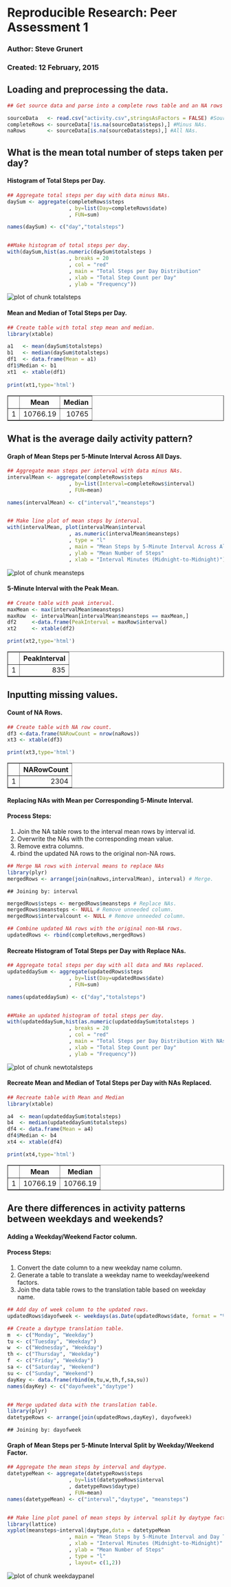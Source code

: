 Reproducible Research: Peer Assessment 1
========================================================
### Author:  Steve Grunert  
### Created: 12 February, 2015  

## Loading and preprocessing the data.


```r
## Get source data and parse into a complete rows table and an NA rows table.

sourceData   <- read.csv("activity.csv",stringsAsFactors = FALSE) #Source data.
completeRows <- sourceData[!is.na(sourceData$steps),] #Minus NAs.
naRows       <- sourceData[is.na(sourceData$steps),] #All NAs.
```



## What is the mean total number of steps taken per day?

#### Histogram of Total Steps per Day.

```r
## Aggregate total steps per day with data minus NAs.
daySum <- aggregate(completeRows$steps
                    , by=list(Day=completeRows$date)
                    , FUN=sum)

names(daySum) <- c("day","totalsteps")


##Make histogram of total steps per day.
with(daySum,hist(as.numeric(daySum$totalsteps )
                    , breaks = 20
                    , col = "red"
                    , main = "Total Steps per Day Distribution"
                    , xlab = "Total Step Count per Day"
                    , ylab = "Frequency"))
```

![plot of chunk totalsteps](figure/totalsteps-1.png) 

#### Mean and Median of Total Steps per Day.

```r
## Create table with total step mean and median.
library(xtable)

a1   <- mean(daySum$totalsteps)
b1   <- median(daySum$totalsteps)
df1  <- data.frame(Mean = a1)
df1$Median <- b1
xt1  <- xtable(df1)
 
print(xt1,type='html')
```

<!-- html table generated in R 3.1.2 by xtable 1.7-4 package -->
<!-- Fri Feb 13 20:25:28 2015 -->
<table border=1>
<tr> <th>  </th> <th> Mean </th> <th> Median </th>  </tr>
  <tr> <td align="right"> 1 </td> <td align="right"> 10766.19 </td> <td align="right"> 10765 </td> </tr>
   </table>



## What is the average daily activity pattern?

#### Graph of Mean Steps per 5-Minute Interval Across All Days.

```r
## Aggregate mean steps per interval with data minus NAs.
intervalMean <- aggregate(completeRows$steps
                    , by=list(Interval=completeRows$interval)
                    , FUN=mean)

names(intervalMean) <- c("interval","meansteps")


## Make line plot of mean steps by interval.
with(intervalMean, plot(intervalMean$interval
                    , as.numeric(intervalMean$meansteps)
                    , type = "l"
                    , main = "Mean Steps by 5-Minute Interval Across All Days"
                    , ylab = "Mean Number of Steps"
                    , xlab = "Interval Minutes (Midnight-to-Midnight)"))
```

![plot of chunk meansteps](figure/meansteps-1.png) 

#### 5-Minute Interval with the Peak Mean.

```r
## Create table with peak interval.
maxMean <- max(intervalMean$meansteps)
maxRow  <- intervalMean[intervalMean$meansteps == maxMean,]
df2     <-data.frame(PeakInterval = maxRow$interval)
xt2     <- xtable(df2)

print(xt2,type='html')
```

<!-- html table generated in R 3.1.2 by xtable 1.7-4 package -->
<!-- Fri Feb 13 20:25:28 2015 -->
<table border=1>
<tr> <th>  </th> <th> PeakInterval </th>  </tr>
  <tr> <td align="right"> 1 </td> <td align="right"> 835 </td> </tr>
   </table>



## Inputting missing values.

#### Count of NA Rows.

```r
## Create table with NA row count.
df3 <-data.frame(NARowCount = nrow(naRows))
xt3 <- xtable(df3)

print(xt3,type='html')
```

<!-- html table generated in R 3.1.2 by xtable 1.7-4 package -->
<!-- Fri Feb 13 20:25:28 2015 -->
<table border=1>
<tr> <th>  </th> <th> NARowCount </th>  </tr>
  <tr> <td align="right"> 1 </td> <td align="right"> 2304 </td> </tr>
   </table>
  
#### Replacing NAs with Mean per Corresponding 5-Minute Interval.
#### Process Steps:
1. Join the NA table rows to the interval mean rows by interval id.
2. Overwrite the NAs with the corresponding mean value.
3. Remove extra columns.
4. rbind the updated NA rows to the original non-NA rows.



```r
## Merge NA rows with interval means to replace NAs
library(plyr)
mergedRows <- arrange(join(naRows,intervalMean), interval) # Merge.
```

```
## Joining by: interval
```

```r
mergedRows$steps <- mergedRows$meansteps # Replace NAs.
mergedRows$meansteps <- NULL # Remove unneeded column.
mergedRows$intervalcount <- NULL # Remove unneeded column.

## Combine updated NA rows with the original non-NA rows.
updatedRows <- rbind(completeRows,mergedRows)
```

#### Recreate Histogram of Total Steps per Day with Replace NAs.

```r
## Aggregate total steps per day with all data and NAs replaced.
updateddaySum <- aggregate(updatedRows$steps
                    , by=list(Day=updatedRows$date)
                    , FUN=sum)

names(updateddaySum) <- c("day","totalsteps")


##Make an updated histogram of total steps per day.
with(updateddaySum,hist(as.numeric(updateddaySum$totalsteps )
                    , breaks = 20
                    , col = "red"
                    , main = "Total Steps per Day Distribution With NAs Replaced"
                    , xlab = "Total Step Count per Day"
                    , ylab = "Frequency"))
```

![plot of chunk newtotalsteps](figure/newtotalsteps-1.png) 
#### Recreate Mean and Median of Total Steps per Day with NAs Replaced.

```r
## Recreate table with Mean and Median
library(xtable)

a4  <- mean(updateddaySum$totalsteps)
b4  <- median(updateddaySum$totalsteps)
df4 <- data.frame(Mean = a4)
df4$Median <- b4
xt4 <- xtable(df4)

print(xt4,type='html')
```

<!-- html table generated in R 3.1.2 by xtable 1.7-4 package -->
<!-- Fri Feb 13 20:25:29 2015 -->
<table border=1>
<tr> <th>  </th> <th> Mean </th> <th> Median </th>  </tr>
  <tr> <td align="right"> 1 </td> <td align="right"> 10766.19 </td> <td align="right"> 10766.19 </td> </tr>
   </table>



## Are there differences in activity patterns between weekdays and weekends?

#### Adding a Weekday/Weekend Factor column.
#### Process Steps:
1. Convert the date column to a new weekday name column.
2. Generate a table to translate a weekday name to weekday/weekend factors.
3. Join the data table rows to the translation table based on weekday name.



```r
## Add day of week column to the updated rows.
updatedRows$dayofweek <- weekdays(as.Date(updatedRows$date, format = "%Y-%m-%d"))

## Create a daytype translation table.
m  <- c("Monday", "Weekday")
tu <- c("Tuesday", "Weekday")
w  <- c("Wednesday", "Weekday")
th <- c("Thursday", "Weekday")
f  <- c("Friday", "Weekday")
sa <- c("Saturday", "Weekend")
su <- c("Sunday", "Weekend")
dayKey <- data.frame(rbind(m,tu,w,th,f,sa,su))
names(dayKey) <- c("dayofweek","daytype")


## Merge updated data with the translation table.
library(plyr)
datetypeRows <- arrange(join(updatedRows,dayKey), dayofweek)
```

```
## Joining by: dayofweek
```

#### Graph of Mean Steps per 5-Minute Interval Split by Weekday/Weekend Factor.

```r
## Aggregate the mean steps by interval and daytype.
datetypeMean <- aggregate(datetypeRows$steps
                    , by=list(datetypeRows$interval
                    , datetypeRows$daytype)
                    , FUN=mean)
names(datetypeMean) <- c("interval","daytype", "meansteps")


## Make line plot panel of mean steps by interval split by daytype factor.
library(lattice)
xyplot(meansteps~interval|daytype,data = datetypeMean
                    , main = "Mean Steps by 5-Minute Interval and Day Type"
                    , xlab = "Interval Minutes (Midnight-to-Midnight)"
                    , ylab = "Mean Number of Steps"
                    , type = "l"
                    , layout= c(1,2))
```

![plot of chunk weekdaypanel](figure/weekdaypanel-1.png) 

